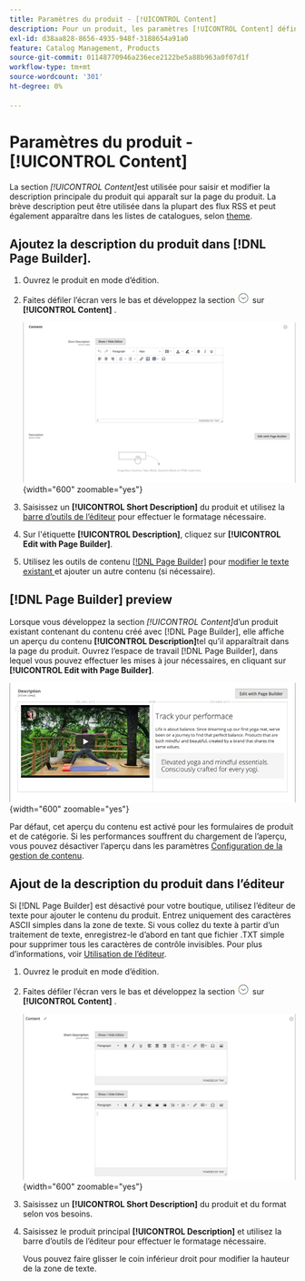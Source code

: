 ```yaml
---
title: Paramètres du produit - [!UICONTROL Content]
description: Pour un produit, les paramètres [!UICONTROL Content] définissent la description principale du produit qui apparaît sur la page du produit.
exl-id: d38aa828-8656-4935-948f-3188654a91a0
feature: Catalog Management, Products
source-git-commit: 01148770946a236ece2122be5a88b963a0f07d1f
workflow-type: tm+mt
source-wordcount: '301'
ht-degree: 0%

---
```


# Paramètres du produit - [!UICONTROL Content]

La section _[!UICONTROL Content]_&#x200B;est utilisée pour saisir et modifier la description principale du produit qui apparaît sur la page du produit. La brève description peut être utilisée dans la plupart des flux RSS et peut également apparaître dans les listes de catalogues, selon [theme](../content-design/themes.md).

## Ajoutez la description du produit dans [!DNL Page Builder].

1. Ouvrez le produit en mode d’édition.

1. Faites défiler l’écran vers le bas et développez la section ![Sélecteur d’extension](../assets/icon-display-expand.png) sur **[!UICONTROL Content]** .

   ![Contenu du produit](./assets/product-content.png){width="600" zoomable="yes"}

1. Saisissez un **[!UICONTROL Short Description]** du produit et utilisez la [barre d’outils de l’éditeur](../content-design/editor.md) pour effectuer le formatage nécessaire.

1. Sur l&#39;étiquette **[!UICONTROL Description]**, cliquez sur **[!UICONTROL Edit with Page Builder]**.

1. Utilisez les outils de contenu [[!DNL Page Builder]](../page-builder/introduction.md) pour [ modifier le texte existant ](../page-builder/text.md) et ajouter un autre contenu (si nécessaire).

## [!DNL Page Builder] preview

Lorsque vous développez la section _[!UICONTROL Content]_&#x200B;d’un produit existant contenant du contenu créé avec [!DNL Page Builder], elle affiche un aperçu du contenu **[!UICONTROL Description]**&#x200B;tel qu’il apparaîtrait dans la page du produit. Ouvrez l’espace de travail [!DNL Page Builder], dans lequel vous pouvez effectuer les mises à jour nécessaires, en cliquant sur **[!UICONTROL Edit with Page Builder]**.

![Aperçu de la description](../page-builder/assets/pb-product-category-content-preview.png){width="600" zoomable="yes"}

Par défaut, cet aperçu du contenu est activé pour les formulaires de produit et de catégorie. Si les performances souffrent du chargement de l’aperçu, vous pouvez désactiver l’aperçu dans les paramètres [Configuration de la gestion de contenu](../configuration-reference/general/content-management.md#advanced-content-tools).

## Ajout de la description du produit dans l’éditeur

Si [!DNL Page Builder] est désactivé pour votre boutique, utilisez l’éditeur de texte pour ajouter le contenu du produit. Entrez uniquement des caractères ASCII simples dans la zone de texte. Si vous collez du texte à partir d’un traitement de texte, enregistrez-le d’abord en tant que fichier .TXT simple pour supprimer tous les caractères de contrôle invisibles. Pour plus d’informations, voir [Utilisation de l’éditeur](../content-design/editor.md).

1. Ouvrez le produit en mode d’édition.

1. Faites défiler l’écran vers le bas et développez la section ![Sélecteur d’extension](../assets/icon-display-expand.png) sur **[!UICONTROL Content]** .

   ![Contenu de produit simple](./assets/product-simple-content.png){width="600" zoomable="yes"}

1. Saisissez un **[!UICONTROL Short Description]** du produit et du format selon vos besoins.

1. Saisissez le produit principal **[!UICONTROL Description]** et utilisez la barre d’outils de l’éditeur pour effectuer le formatage nécessaire.

   Vous pouvez faire glisser le coin inférieur droit pour modifier la hauteur de la zone de texte.
